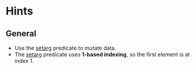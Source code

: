 # Hints

## General

- Use the [setarg] predicate to mutate data.
- The [setarg] predicate uses **1-based indexing**, so the first element is at index 1.

[setarg]: https://www.swi-prolog.org/pldoc/doc_for?object=setarg/3
